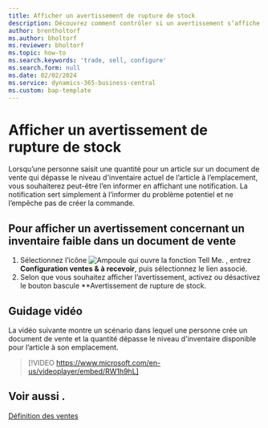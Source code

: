 ```yaml
---
title: Afficher un avertissement de rupture de stock
description: Découvrez comment contrôler si un avertissement s’affiche lorsqu’une quantité commandée dépasse les niveaux d'inventaire pour un article.
author: brentholtorf
ms.author: bholtorf
ms.reviewer: bholtorf
ms.topic: how-to
ms.search.keywords: 'trade, sell, configure'
ms.search.form: null
ms.date: 02/02/2024
ms.service: dynamics-365-business-central
ms.custom: bap-template
---
```


# Afficher un avertissement de rupture de stock

Lorsqu’une personne saisit une quantité pour un article sur un document de vente qui dépasse le niveau d'inventaire actuel de l’article à l’emplacement, vous souhaiterez peut-être l’en informer en affichant une notification. La notification sert simplement à l’informer du problème potentiel et ne l’empêche pas de créer la commande.

## Pour afficher un avertissement concernant un inventaire faible dans un document de vente

1. Sélectionnez l’icône ![Ampoule qui ouvre la fonction Tell Me.](media/ui-search/search_small.png "Dites-moi ce que vous voulez faire") , entrez **Configuration ventes & à recevoir**, puis sélectionnez le lien associé.
1. Selon que vous souhaitez afficher l’avertissement, activez ou désactivez le bouton bascule **Avertissement de rupture de stock.

## Guidage vidéo

La vidéo suivante montre un scénario dans lequel une personne crée un document de vente et la quantité dépasse le niveau d'inventaire disponible pour l’article à son emplacement.

> [!VIDEO https://www.microsoft.com/en-us/videoplayer/embed/RW1h9hL]

## Voir aussi .

[Définition des ventes](sales-setup-sales.md)

